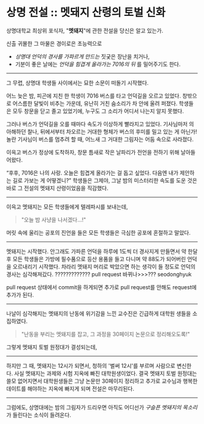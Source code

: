 # 상명 전설 :: 멧돼지 산령의 토벌 신화

상명대학교 최상위 포식자, "**멧돼지**"에 관한 전설을 당신은 알고 있는가.

신출 귀몰한 그 마물은 경이로은 초능력으로
* _상명대 언덕의 경사를 가파르게 만드는_ 짓궂은 장난을 치거나,
* 기분이 좋은 날에는 _언덕을 힘겹게 올라가는 7016의 뒤_ 를 밀어주기도 한다.

---

그 무렵, 상명대 학생들 사이에서는 묘한 소문이 떠돌기 시작했다.

어느 늦은 밤, 피곤에 지친 한 학생이 7016 버스를 타고 언덕길을 오르고 있었다. 창밖으로 어스름한 달빛이 비추는 가운데, 유난히 거친 숨소리가 차 안에 울려 퍼졌다. 학생들은 모두 창문을 닫고 졸고 있었기에, 누구도 그 소리가 어디서 나는지 알지 못했다.

그러나 버스가 언덕길을 오를 때마다 속도가 이상하게 빨라지고 있었다. 기사님마저 의아해하던 찰나, 뒤에서부터 차오르는 거대한 형체가 버스의 후미를 밀고 있는 게 아닌가! 놀란 기사님이 버스를 멈추려 할 때, 어느새 그 거대한 그림자는 어둠 속으로 사라졌다.

이윽고 버스가 정상에 도착하자, 창문 틈새로 작은 날파리가 전언을 전하기 위해 날아들어왔다.

“후후, 7016은 나의 사랑. 오늘은 힘겹게 올라가는 걸 돕고 싶었다. 다음엔 내가 제안하는 길로 가보는 게 어떻겠니?”
학생들은 그제야, 그날 밤의 미스터리한 속도를 도운 것은 바로 그 전설의 멧돼지 산령이었음을 직감했다.

---

이윽고 멧돼지는 모든 학생들에게 텔레파시를 보내는데,
> "오늘 밤 사냥을 나서겠다...!"

머릿 속에 울리는 공포의 진언을 들은 모든 학생들은 극심한 공포에 혼절하고 말았다.

---

멧돼지는 시작했다. 안그래도 가파른 언덕을 하루에 1도씩 더 경사지게 만들면서 약 한달 후 모든 학생들은 가방에 필수품으로 등산 용품을 들고 다니며 약 88도가 되어버린 언덕을 오르내리기 시작했다.
차라리 멧돼지 머리로 박았으면 하는 생각이 들 정도로 언덕의 경사는 심각해져갔다.
????????????? pull request 바뀌나>>>???
seodonghyuk

pull request 상태에서 commit을 하게되면 추가로 pull request를 안해도 request에 추가가 된다.

---

나날이 심각해지는 멧돼지의 난동에 위기감을 느낀 교수진은 긴급하게 대학원 생들을 소집하였다.

> "난동을 부리는 멧돼지를 잡고, 그 과정을 30페이지 논문으로 정리해오도록!"

그렇게 멧돼지 토벌 원정대가 결성되는데,

---

하지만 그 때, 멧돼지는 12시가 되면서, 청하의 '벌써 12시'를 부르며 사람으로 변신한다. 사실 멧돼지는 과제와 시험 지옥에 빠진 대학원생이었다.
결국 멧돼지 토벌 원정대는 쓸모 없어지면서 대학원생들은 그냥 논문만 30페이지 정리하고 추가로 교수님과 행복한 데이트를 해야하는 지옥에 빠지게 되며 전설은 마무리된다.

---

그럼에도, 상명대에는 밤의 그림자가 드리우면 아직도 어디선가 _구슬픈 멧돼지의 목소리_ 가 들린다는 소식이 들려온다.
